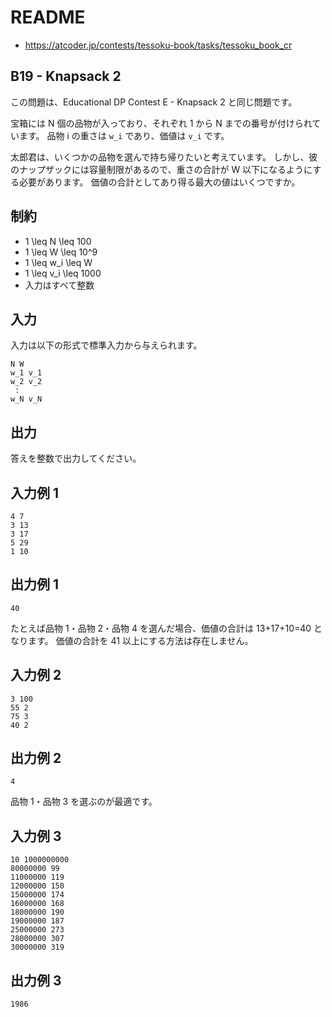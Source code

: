 # README
- <https://atcoder.jp/contests/tessoku-book/tasks/tessoku_book_cr>
## B19 - Knapsack 2
この問題は、Educational DP Contest E - Knapsack 2 と同じ問題です。

宝箱には N 個の品物が入っており、それぞれ 1 から N までの番号が付けられています。
品物 i の重さは `w_i` であり、価値は `v_i` です。

太郎君は、いくつかの品物を選んで持ち帰りたいと考えています。
しかし、彼のナップザックには容量制限があるので、重さの合計が W 以下になるようにする必要があります。
価値の合計としてあり得る最大の値はいくつですか。
## 制約
* 1 \leq N \leq 100
* 1 \leq W \leq 10^9
* 1 \leq w_i \leq W
* 1 \leq v_i \leq 1000
* 入力はすべて整数
## 入力
入力は以下の形式で標準入力から与えられます。

```
N W
w_1 v_1
w_2 v_2
 :
w_N v_N
```
## 出力
答えを整数で出力してください。
## 入力例 1
```
4 7
3 13
3 17
5 29
1 10
```
## 出力例 1
```
40
```

たとえば品物 1・品物 2・品物 4 を選んだ場合、価値の合計は 13+17+10=40 となります。
価値の合計を 41 以上にする方法は存在しません。
## 入力例 2
```
3 100
55 2
75 3
40 2
```
## 出力例 2
```
4
```

品物 1・品物 3 を選ぶのが最適です。
## 入力例 3
```
10 1000000000
80000000 99
11000000 119
12000000 150
15000000 174
16000000 168
18000000 190
19000000 187
25000000 273
28000000 307
30000000 319
```
## 出力例 3
```
1986
```
